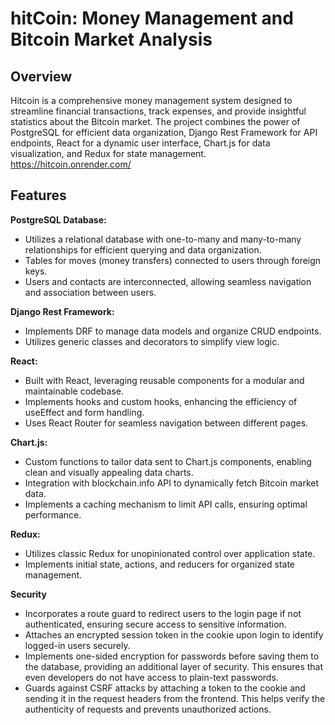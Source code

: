 # hitCoin: Money Management and Bitcoin Market Analysis
## Overview
Hitcoin is a comprehensive money management system designed to streamline financial transactions, track expenses, and provide insightful statistics about the Bitcoin market. The project combines the power of PostgreSQL for efficient data organization, Django Rest Framework for API endpoints, React for a dynamic user interface, Chart.js for data visualization, and Redux for state management. 
https://hitcoin.onrender.com/

## Features

**PostgreSQL Database:**
* Utilizes a relational database with one-to-many and many-to-many relationships for efficient querying and data organization.
* Tables for moves (money transfers) connected to users through foreign keys.
* Users and contacts are interconnected, allowing seamless navigation and association between users.

**Django Rest Framework:**
* Implements DRF to manage data models and organize CRUD endpoints.
* Utilizes generic classes and decorators to simplify view logic.

**React:**
* Built with React, leveraging reusable components for a modular and maintainable codebase.
* Implements hooks and custom hooks, enhancing the efficiency of useEffect and form handling.
* Uses React Router for seamless navigation between different pages.

**Chart.js:**
* Custom functions to tailor data sent to Chart.js components, enabling clean and visually appealing data charts.
* Integration with blockchain.info API to dynamically fetch Bitcoin market data.
* Implements a caching mechanism to limit API calls, ensuring optimal performance.

**Redux:**
* Utilizes classic Redux for unopinionated control over application state.
* Implements initial state, actions, and reducers for organized state management.

**Security**
* Incorporates a route guard to redirect users to the login page if not authenticated, ensuring secure access to sensitive information.
* Attaches an encrypted session token in the cookie upon login to identify logged-in users securely.
* Implements one-sided encryption for passwords before saving them to the database, providing an additional layer of security. This ensures that even developers do not have access to plain-text passwords.
* Guards against CSRF attacks by attaching a token to the cookie and sending it in the request headers from the frontend. This helps verify the authenticity of requests and prevents unauthorized actions.
